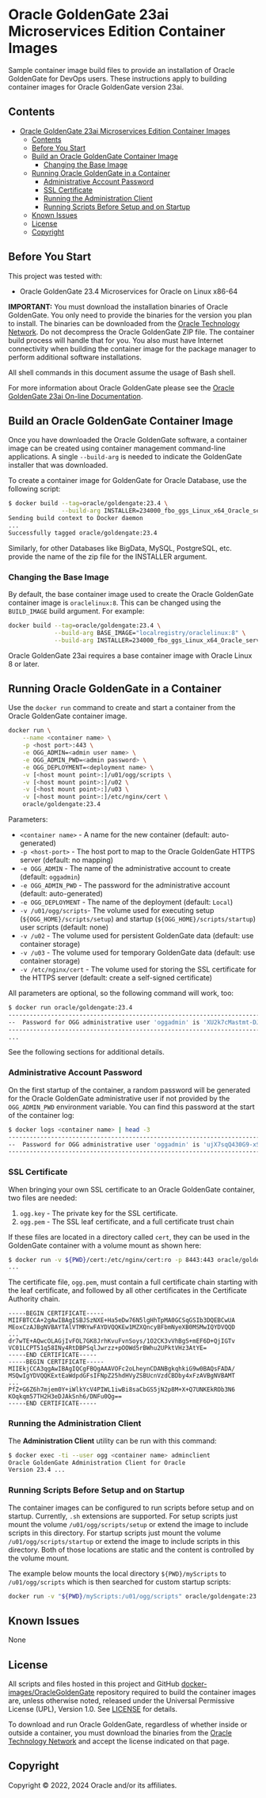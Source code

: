 # Oracle GoldenGate 23ai Microservices Edition Container Images

Sample container image build files to provide an installation of Oracle GoldenGate for DevOps users.
These instructions apply to building container images for Oracle GoldenGate version 23ai.

## Contents

- [Oracle GoldenGate 23ai Microservices Edition Container Images](#oracle-goldengate-23ai-microservices-edition-container-images)
  - [Contents](#contents)
  - [Before You Start](#before-you-start)
  - [Build an Oracle GoldenGate Container Image](#build-an-oracle-goldengate-container-image)
    - [Changing the Base Image](#changing-the-base-image)
  - [Running Oracle GoldenGate in a Container](#running-oracle-goldengate-in-a-container)
    - [Administrative Account Password](#administrative-account-password)
    - [SSL Certificate](#ssl-certificate)
    - [Running the Administration Client](#running-the-administration-client)
    - [Running Scripts Before Setup and on Startup](#running-scripts-before-setup-and-on-startup)
  - [Known Issues](#known-issues)
  - [License](#license)
  - [Copyright](#copyright)

## Before You Start

This project was tested with:

- Oracle GoldenGate 23.4 Microservices for Oracle on Linux x86-64

**IMPORTANT:** You must download the installation binaries of Oracle GoldenGate. You only need to provide the binaries for the version you plan to install. The binaries can be downloaded from the [Oracle Technology Network](http://www.oracle.com/technetwork/middleware/goldengate/downloads/index.html). Do not decompress the Oracle GoldenGate ZIP file. The container build process will handle that
for you. You also must have Internet connectivity when building the container image for the package manager to perform additional software installations.

All shell commands in this document assume the usage of Bash shell.

For more information about Oracle GoldenGate please see the [Oracle GoldenGate 23ai On-line Documentation](https://docs.oracle.com/en/middleware/goldengate/core/23/index.html).

## Build an Oracle GoldenGate Container Image

Once you have downloaded the Oracle GoldenGate software, a container image can be created using container management command-line applications.
A single `--build-arg` is needed to indicate the GoldenGate installer that was downloaded.

To create a container image for GoldenGate for Oracle Database, use the following script:

```sh
$ docker build --tag=oracle/goldengate:23.4 \
               --build-arg INSTALLER=234000_fbo_ggs_Linux_x64_Oracle_services_shiphome.zip .
Sending build context to Docker daemon
...
Successfully tagged oracle/goldengate:23.4
```

Similarly, for other Databases like BigData, MySQL, PostgreSQL, etc. provide the name of the zip file for the INSTALLER argument.

### Changing the Base Image

By default, the base container image used to create the Oracle GoldenGate container image is `oraclelinux:8`. This can be changed using the `BUILD_IMAGE` build argument. For example:

```sh
docker build --tag=oracle/goldengate:23.4 \
             --build-arg BASE_IMAGE="localregistry/oraclelinux:8" \
             --build-arg INSTALLER=234000_fbo_ggs_Linux_x64_Oracle_services_shiphome.zip .
```

Oracle GoldenGate 23ai requires a base container image with Oracle Linux 8 or later.

## Running Oracle GoldenGate in a Container

Use the `docker run` command to create and start a container from the Oracle GoldenGate container image.

```sh
docker run \
    --name <container name> \
    -p <host port>:443 \
    -e OGG_ADMIN=<admin user name> \
    -e OGG_ADMIN_PWD=<admin password> \
    -e OGG_DEPLOYMENT=<deployment name> \
    -v [<host mount point>:]/u01/ogg/scripts \
    -v [<host mount point>:]/u02 \
    -v [<host mount point>:]/u03 \
    -v [<host mount point>:]/etc/nginx/cert \
    oracle/goldengate:23.4
```

Parameters:

- `<container name>`   - A name for the new container (default: auto-generated)
- `-p <host-port>`     - The host port to map to the Oracle GoldenGate HTTPS server (default: no mapping)
- `-e OGG_ADMIN`       - The name of the administrative account to create (default: `oggadmin`)
- `-e OGG_ADMIN_PWD`   - The password for the administrative account (default: auto-generated)
- `-e OGG_DEPLOYMENT`  - The name of the deployment (default: `Local`)
- `-v /u01/ogg/scripts`- The volume used for executing setup (`${OGG_HOME}/scripts/setup`) and startup (`${OGG_HOME}/scripts/startup`) user scripts (default: none)
- `-v /u02`            - The volume used for persistent GoldenGate data (default: use container storage)
- `-v /u03`            - The volume used for temporary GoldenGate data (default: use container storage)
- `-v /etc/nginx/cert` - The volume used for storing the SSL certificate for the HTTPS server (default: create a self-signed certificate)

All parameters are optional, so the following command will work, too:

```sh
$ docker run oracle/goldengate:23.4
----------------------------------------------------------------------------------
--  Password for OGG administrative user 'oggadmin' is 'XU2k7cMastmt-DJKs'
----------------------------------------------------------------------------------
...
```

See the following sections for additional details.

### Administrative Account Password

On the first startup of the container, a random password will be generated for the Oracle GoldenGate administrative user if not provided by the `OGG_ADMIN_PWD` environment variable. You can find this password at the start of the container log:

```sh
$ docker logs <container name> | head -3
----------------------------------------------------------------------------------
--  Password for OGG administrative user 'oggadmin' is 'ujX7sqQ430G9-xSlr'
----------------------------------------------------------------------------------
```

### SSL Certificate

When bringing your own SSL certificate to an Oracle GoldenGate container, two files are needed:

1. `ogg.key` - The private key for the SSL certificate.
1. `ogg.pem` - The SSL leaf certificate, and a full certificate trust chain

If these files are located in a directory called `cert`, they can be used in the GoldenGate container with a volume mount as shown here:

```sh
$ docker run -v ${PWD}/cert:/etc/nginx/cert:ro -p 8443:443 oracle/goldengate:23.4
...
```

The certificate file, `ogg.pem`, must contain a full certificate chain starting with the leaf certificate, and followed by all other certificates in the Certificate Authority chain.

```pem
-----BEGIN CERTIFICATE-----
MIIFBTCCA+2gAwIBAgISBJSzNXE+Ha5eDw76N5lgHhTpMA0GCSqGSIb3DQEBCwUA
MEoxCzAJBgNVBAYTAlVTMRYwFAYDVQQKEw1MZXQncyBFbmNyeXB0MSMwIQYDVQQD
...
dr7wTE+AQwcOLAGjIvFOL7GK8JrhKvuFvnSoys/1O2CK3vVhBgS+mEF6D+QjIGTv
VC01LCPT51q58INy4RtDBPSqlJwrzz+pOOWd5rBWhu2UPktVHz3AtYE=
-----END CERTIFICATE-----
-----BEGIN CERTIFICATE-----
MIIEkjCCA3qgAwIBAgIQCgFBQgAAAVOFc2oLheynCDANBgkqhkiG9w0BAQsFADA/
MSQwIgYDVQQKExtEaWdpdGFsIFNpZ25hdHVyZSBUcnVzdCBDby4xFzAVBgNVBAMT
...
PfZ+G6Z6h7mjem0Y+iWlkYcV4PIWL1iwBi8saCbGS5jN2p8M+X+Q7UNKEkROb3N6
KOqkqm57TH2H3eDJAkSnh6/DNFu0Qg==
-----END CERTIFICATE-----
```

### Running the Administration Client

The **Administration Client** utility can be run with this command:

```sh
$ docker exec -ti --user ogg <container name> adminclient
Oracle GoldenGate Administration Client for Oracle
Version 23.4 ...
```

### Running Scripts Before Setup and on Startup

The container images can be configured to run scripts before setup and on startup. Currently, `.sh` extensions are supported. For setup scripts just mount the volume `/u01/ogg/scripts/setup` or extend the image to include scripts in this directory. For startup scripts just mount the volume `/u01/ogg/scripts/startup` or extend the image to include scripts in this directory. Both of those locations
are static and the content is controlled by the volume mount.

The example below mounts the local directory `${PWD}/myScripts` to `/u01/ogg/scripts` which is then searched for custom startup scripts:

```sh
docker run -v "${PWD}/myScripts:/u01/ogg/scripts" oracle/goldengate:23.4
```

## Known Issues

None

## License

All scripts and files hosted in this project and GitHub [docker-images/OracleGoldenGate](../) repository required to build the container images are, unless otherwise noted, released under the Universal Permissive License (UPL), Version 1.0.  See [LICENSE](/LICENSE) for details.

To download and run Oracle GoldenGate, regardless of whether inside or outside a container, you must download the binaries from the [Oracle Technology Network](http://www.oracle.com/technetwork/middleware/goldengate/downloads/index.html) and accept the license indicated on that page.

## Copyright

Copyright &copy; 2022, 2024 Oracle and/or its affiliates.
